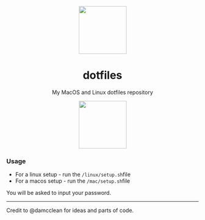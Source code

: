 <p align="center"><img width="125"src="https://image0.flaticon.com/icons/svg/187/187666.svg"></p>

<h1 align="center">dotfiles</h1>

<p align="center">My MacOS and Linux dotfiles repository</p>
<p align="center"><a href="http://github.com/kerrtravers/dotfiles/archive/master.zip"> <img width="125"src="https://react.rocks/images/converted/downloadbutton.jpg"></p></a>

### Usage
- For a linux setup - run the `/linux/setup.sh`file
- For a macos setup - run the `/mac/setup.sh`file

You will be asked to input your password.

<hr>

Credit to @damcclean for ideas and parts of code.
